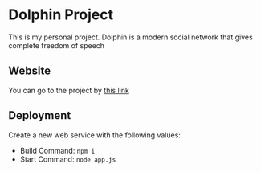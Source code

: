 # Dolphin Project

This is my personal project. Dolphin is a modern social network that gives complete freedom of speech

## Website

You can go to the project by [this link](https://dolphin-app.onrender.com)

## Deployment

Create a new web service with the following values:

- Build Command: `npm i`
- Start Command: `node app.js`
